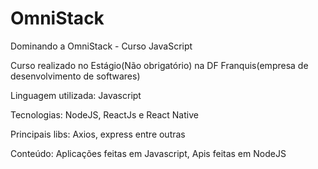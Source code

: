 # OmniStack
Dominando a OmniStack - Curso JavaScript

Curso realizado no Estágio(Não obrigatório) na DF Franquis(empresa de desenvolvimento de softwares)

Linguagem utilizada: Javascript

Tecnologias: NodeJS, ReactJs e React Native

Principais libs: Axios, express entre outras

Conteúdo: Aplicações feitas em Javascript, Apis feitas em NodeJS
